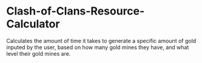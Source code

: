 # Clash-of-Clans-Resource-Calculator
Calculates the amount of time it takes to generate a specific amount of gold inputed by the user, based on how many gold mines they have, and what level their gold mines are.
